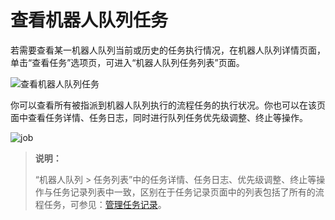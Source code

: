 # 查看机器人队列任务

若需要查看某一机器人队列当前或历史的任务执行情况，在机器人队列详情页面，单击“查看任务”选项页，可进入“机器人队列任务列表”页面。

![查看机器人队列任务](https://docimages.blob.core.chinacloudapi.cn/images/Console/viewqueuejob20210629.png)

你可以查看所有被指派到机器人队列执行的流程任务的执行状况。你也可以在该页面中查看任务详情、任务日志，同时进行队列任务优先级调整、终止等操作。

![job](https://docimages.blob.core.chinacloudapi.cn/images/Console/queue/V3queue8.png)

>**说明：**
>
>“机器人队列 > 任务列表”中的任务详情、任务日志、优先级调整、终止等操作与任务记录列表中一致，区别在于任务记录页面中的列表包括了所有的流程任务，可参见：[管理任务记录](./../job/manageJob.md)。
